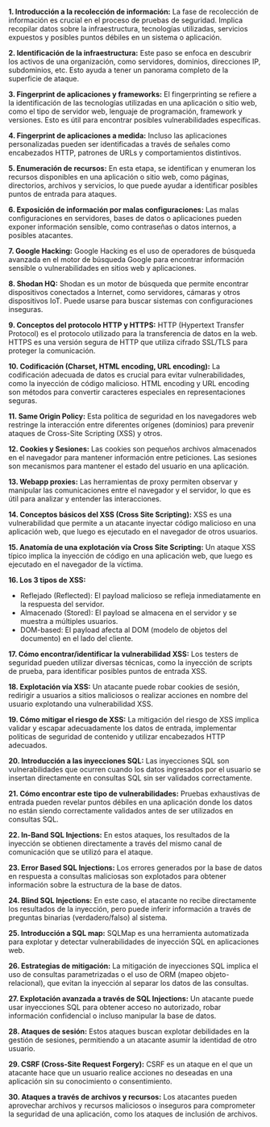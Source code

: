 **1. Introducción a la recolección de información:**
La fase de recolección de información es crucial en el proceso de pruebas de seguridad. Implica recopilar datos sobre la infraestructura, tecnologías utilizadas, servicios expuestos y posibles puntos débiles en un sistema o aplicación.

**2. Identificación de la infraestructura:**
Este paso se enfoca en descubrir los activos de una organización, como servidores, dominios, direcciones IP, subdominios, etc. Esto ayuda a tener un panorama completo de la superficie de ataque.

**3. Fingerprint de aplicaciones y frameworks:**
El fingerprinting se refiere a la identificación de las tecnologías utilizadas en una aplicación o sitio web, como el tipo de servidor web, lenguaje de programación, framework y versiones. Esto es útil para encontrar posibles vulnerabilidades específicas.

**4. Fingerprint de aplicaciones a medida:**
Incluso las aplicaciones personalizadas pueden ser identificadas a través de señales como encabezados HTTP, patrones de URLs y comportamientos distintivos.

**5. Enumeración de recursos:**
En esta etapa, se identifican y enumeran los recursos disponibles en una aplicación o sitio web, como páginas, directorios, archivos y servicios, lo que puede ayudar a identificar posibles puntos de entrada para ataques.

**6. Exposición de información por malas configuraciones:**
Las malas configuraciones en servidores, bases de datos o aplicaciones pueden exponer información sensible, como contraseñas o datos internos, a posibles atacantes.

**7. Google Hacking:**
Google Hacking es el uso de operadores de búsqueda avanzada en el motor de búsqueda Google para encontrar información sensible o vulnerabilidades en sitios web y aplicaciones.

**8. Shodan HQ:**
Shodan es un motor de búsqueda que permite encontrar dispositivos conectados a Internet, como servidores, cámaras y otros dispositivos IoT. Puede usarse para buscar sistemas con configuraciones inseguras.

**9. Conceptos del protocolo HTTP y HTTPS:**
HTTP (Hypertext Transfer Protocol) es el protocolo utilizado para la transferencia de datos en la web. HTTPS es una versión segura de HTTP que utiliza cifrado SSL/TLS para proteger la comunicación.

**10. Codificación (Charset, HTML encoding, URL encoding):**
La codificación adecuada de datos es crucial para evitar vulnerabilidades, como la inyección de código malicioso. HTML encoding y URL encoding son métodos para convertir caracteres especiales en representaciones seguras.

**11. Same Origin Policy:**
Esta política de seguridad en los navegadores web restringe la interacción entre diferentes orígenes (dominios) para prevenir ataques de Cross-Site Scripting (XSS) y otros.

**12. Cookies y Sesiones:**
Las cookies son pequeños archivos almacenados en el navegador para mantener información entre peticiones. Las sesiones son mecanismos para mantener el estado del usuario en una aplicación.

**13. Webapp proxies:**
Las herramientas de proxy permiten observar y manipular las comunicaciones entre el navegador y el servidor, lo que es útil para analizar y entender las interacciones.

**14. Conceptos básicos del XSS (Cross Site Scripting):**
XSS es una vulnerabilidad que permite a un atacante inyectar código malicioso en una aplicación web, que luego es ejecutado en el navegador de otros usuarios.

**15. Anatomía de una explotación vía Cross Site Scripting:**
Un ataque XSS típico implica la inyección de código en una aplicación web, que luego es ejecutado en el navegador de la víctima.

**16. Los 3 tipos de XSS:**

- Reflejado (Reflected): El payload malicioso se refleja inmediatamente en la respuesta del servidor.
- Almacenado (Stored): El payload se almacena en el servidor y se muestra a múltiples usuarios.
- DOM-based: El payload afecta al DOM (modelo de objetos del documento) en el lado del cliente.

**17. Cómo encontrar/identificar la vulnerabilidad XSS:**
Los testers de seguridad pueden utilizar diversas técnicas, como la inyección de scripts de prueba, para identificar posibles puntos de entrada XSS.

**18. Explotación vía XSS:**
Un atacante puede robar cookies de sesión, redirigir a usuarios a sitios maliciosos o realizar acciones en nombre del usuario explotando una vulnerabilidad XSS.

**19. Cómo mitigar el riesgo de XSS:**
La mitigación del riesgo de XSS implica validar y escapar adecuadamente los datos de entrada, implementar políticas de seguridad de contenido y utilizar encabezados HTTP adecuados.

**20. Introducción a las inyecciones SQL:**
Las inyecciones SQL son vulnerabilidades que ocurren cuando los datos ingresados por el usuario se insertan directamente en consultas SQL sin ser validados correctamente.

**21. Cómo encontrar este tipo de vulnerabilidades:**
Pruebas exhaustivas de entrada pueden revelar puntos débiles en una aplicación donde los datos no están siendo correctamente validados antes de ser utilizados en consultas SQL.

**22. In-Band SQL Injections:**
En estos ataques, los resultados de la inyección se obtienen directamente a través del mismo canal de comunicación que se utilizó para el ataque.

**23. Error Based SQL Injections:**
Los errores generados por la base de datos en respuesta a consultas maliciosas son explotados para obtener información sobre la estructura de la base de datos.

**24. Blind SQL Injections:**
En este caso, el atacante no recibe directamente los resultados de la inyección, pero puede inferir información a través de preguntas binarias (verdadero/falso) al sistema.

**25. Introducción a SQL map:**
SQLMap es una herramienta automatizada para explotar y detectar vulnerabilidades de inyección SQL en aplicaciones web.

**26. Estrategias de mitigación:**
La mitigación de inyecciones SQL implica el uso de consultas parametrizadas o el uso de ORM (mapeo objeto-relacional), que evitan la inyección al separar los datos de las consultas.

**27. Explotación avanzada a través de SQL Injections:**
Un atacante puede usar inyecciones SQL para obtener acceso no autorizado, robar información confidencial o incluso manipular la base de datos.

**28. Ataques de sesión:**
Estos ataques buscan explotar debilidades en la gestión de sesiones, permitiendo a un atacante asumir la identidad de otro usuario.

**29. CSRF (Cross-Site Request Forgery):**
CSRF es un ataque en el que un atacante hace que un usuario realice acciones no deseadas en una aplicación sin su conocimiento o consentimiento.

**30. Ataques a través de archivos y recursos:**
Los atacantes pueden aprovechar archivos y recursos maliciosos o inseguros para comprometer la seguridad de una aplicación, como los ataques de inclusión de archivos.
